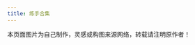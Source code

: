 ```yaml
---
title: 练手合集
---
```


<div class="note note-danger">本页面图片为自己制作，灵感或构图来源网络，转载请注明原作者！</div>
<link rel="stylesheet" type="text/css" href="https://cdn.jsdelivr.net/gh/royce003/BlogSource/css/gallery.min.css">
<ul class="grid9 effect-39" id="grid9"></ul>
<script>
    var url = 'https://cdn.jsdelivr.net/gh/royce003/BlogGallery/original'
    for (i=9; i>=1; i--) {
        document.getElementById('grid9').innerHTML += (`<li><a href="${url}/${i}.webp" target="_bank" rel="noopener external nofollow noreferrer"><img src="${url}/s/${i}.webp"></a></li>`);
     }
</script>
<script src="https://cdn.jsdelivr.net/gh/royce003/BlogSource/js/gallery.min.js"></script>
